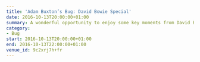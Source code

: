 ```yaml
---
title: 'Adam Buxton’s Bug: David Bowie Special'
date: 2016-10-13T20:00:00+01:00
summary: A wonderful opportunity to enjoy some key moments from David Bowie’s life and career on the big screen – and remember the indelible mark he made on our cultural landscape.
category:
- Bug
start: 2016-10-13T20:00:00+01:00
end: 2016-10-13T22:00:00+01:00
venue_id: 9c2xrj7h+fr
---
```

